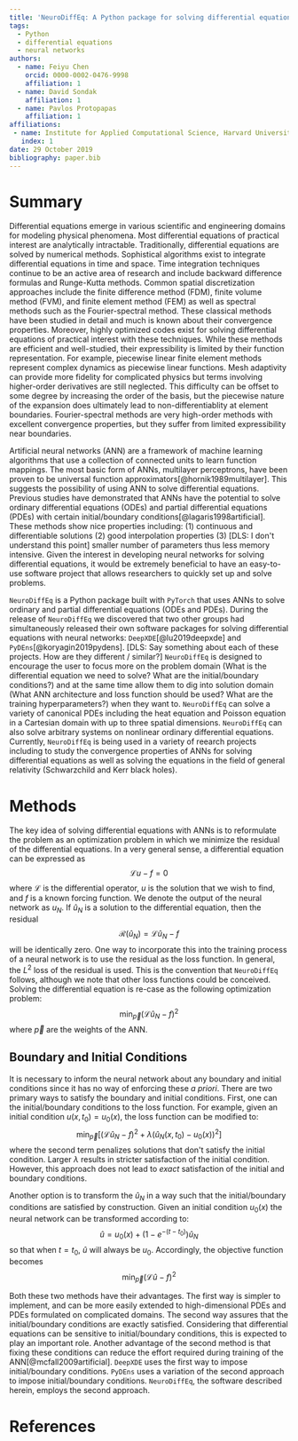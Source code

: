 ```yaml
---
title: 'NeuroDiffEq: A Python package for solving differential equations with neural networks'
tags:
  - Python
  - differential equations
  - neural networks
authors:
  - name: Feiyu Chen
    orcid: 0000-0002-0476-9998
    affiliation: 1
  - name: David Sondak
    affiliation: 1
  - name: Pavlos Protopapas
    affiliation: 1
affiliations:
 - name: Institute for Applied Computational Science, Harvard University, Cambridge, MA, United States
   index: 1
date: 29 October 2019
bibliography: paper.bib
---
```


# Summary

Differential equations emerge in various scientific and engineering domains for modeling physical phenomena.  Most
differential equations of practical interest are analytically intractable.  Traditionally, differential equations are solved
by numerical methods.  Sophistical algorithms exist to integrate differential equations in time and space.  Time integration
techniques continue to be an active area of research and include backward difference formulas and Runge-Kutta methods.
Common spatial discretization approaches include the finite difference method (FDM), finite volume method (FVM), and finite
element method (FEM) as well as spectral methods such as the Fourier-spectral method.  These classical methods have been
studied in detail and much is known about their convergence properties.  Moreover, highly optimized codes exist for solving
differential equations of practical interest with these techniques.  While these methods are efficient and well-studied,
their expressibility is limited by their function representation.  For example, piecewise linear finite element methods
represent complex dynamics as piecewise linear functions.  Mesh adaptivity can provide more fidelity for complicated physics
but terms involving higher-order derivatives are still neglected.  This difficulty can be offset to some degree by increasing
the order of the basis, but the piecewise nature of the expansion does ultimately lead to non-differentiablity at element
boundaries.  Fourier-spectral methods are very high-order methods with excellent convergence properties, but they
suffer from limited expressibility near boundaries.

Artificial neural networks (ANN) are a framework of machine learning algorithms that use a collection of connected units to
learn function mappings. The most basic form of ANNs, multilayer perceptrons, have been proven to be universal function 
approximators[@hornik1989multilayer]. This suggests the possibility of using ANN to solve differential equations. Previous 
studies have demonstrated that ANNs have the potential to solve ordinary differential equations (ODEs) and partial
differential equations (PDEs) with certain initial/boundary conditions[@lagaris1998artificial]. These methods show nice
properties including: (1) continuous and differentiable solutions (2) good interpolation properties (3) [DLS:  I don't
understand this point] smaller number of parameters thus less memory intensive.  Given the interest in developing neural
networks for solving differential equations, it would be extremely beneficial to have an easy-to-use software project that
allows researchers to quickly set up and solve problems.

``NeuroDiffEq`` is a Python package built with ``PyTorch`` that uses ANNs to solve ordinary and partial differential
equations (ODEs and PDEs).  During the release of ``NeuroDiffEq`` we discovered that two other groups had simultaneously
released their own software packages for solving differential equations with neural networks:  ``DeepXDE``[@lu2019deepxde]
and ``PyDEns``[@koryagin2019pydens]. [DLS:  Say something about each of these projects.  How are they different / similar?]
``NeuroDiffEq`` is designed to encourage the user to focus more on the problem domain (What is the differential equation we
need to solve? What are the initial/boundary conditions?) and at the same time allow them to dig into solution domain (What
ANN architecture and loss function should be used? What are the training hyperparameters?) when they want to.  ``NeuroDiffEq`` 
can solve a variety of canonical PDEs including the heat equation and Poisson equation in a Cartesian domain with up to three
spatial dimensions.  ``NeuroDiffEq`` can also solve arbitrary systems on nonlinear ordinary differential equations.
Currently, ``NeuroDiffEq`` is being used in a variety of reearch projects including to study the convergence properties of ANNs 
for solving differential equations as well as solving the equations in the field of general relativity (Schwarzchild and Kerr 
black holes). 

# Methods

The key idea of solving differential equations with ANNs is to reformulate the problem as an optimization problem in which we
minimize the residual of the differential equations.  In a very general sense, a differential equation can be expressed as
$$\mathcal{L}u - f = 0$$
where $\mathcal{L}$ is the differential operator, $u$ is the solution that we wish to find, and $f$ is a known forcing
function.  We denote the output of the neural network as $u_{N}$.  If $\widehat{u}_{N}$ is a solution to the differential
equation, then the residual $$\mathcal{R}\left(\widehat{u}_{N}\right) = \mathcal{L}\widehat{u}_{N} - f $$ will be identically zero.
One way to incorporate this into the training process of a neural network is to use the residual as the loss function.  In
general, the $L^{2}$ loss of the residual is used.  This is the convention that ``NeuroDiffEq`` follows, although we note
that other loss functions could be conceived.  Solving the differential equation is re-case as the following optimization
problem: 
$$
\min_{\vec{p}}\left(\mathcal{L}\widehat{u}_{N} - f\right)^2
$$
where $\vec{p}$ are the weights of the ANN.

## Boundary and Initial Conditions
It is necessary to inform the neural network about any boundary and initial conditions since it has no way of enforcing these *a priori*.
There are two primary ways to satisfy the boundary and initial conditions.  First, one can the initial/boundary conditions to the
loss function.  For example, given an initial condition $u\left(x,t_{0}\right) = u_{0}\left(x\right)$, the loss function can
be modified to:
$$
\min_{\vec{p}}\left[\left(\mathcal{L}\widehat{u}_{N} - f\right)^2 + \lambda\left(\widehat{u}_{N}\left(x,t_{0}\right) - u_0\left(x\right)\right)^2\right]
$$
where the second term penalizes solutions that don't satisfy the initial condition.  Larger $\lambda$ results in stricter
satisfaction of the initial condition.  However, this approach does not lead to *exact* satisfaction of the initial and
boundary conditions.

Another option is to transform the $\widehat{u}_{N}$ in a way such that the initial/boundary conditions are satisfied by
construction.  Given an initial condition $u_{0}\left(x\right)$ the neural network can be transformed according to:
$$
\widehat{u} = u_{0}\left(x\right) + \left(1-e^{-\left(t-t_{0}\right)}\right)\widehat{u}_{N}
$$
so that when $t = t_0$, $\widehat{u}$ will always be $u_0$. Accordingly, the objective function becomes 
$$
\min_{\vec{p}}\left(\mathcal{L}\widehat{u} - f\right)^2
$$

Both these two methods have their advantages. The first way is simpler to implement, and can be more easily extended to
high-dimensional PDEs and PDEs formulated on complicated domains. The second way assures that the initial/boundary conditions
 are exactly satisfied.  Considering that differential equations can be sensitive to initial/boundary conditions, this is
expected to play an important role. Another advantage of the second method is that fixing these conditions can reduce the
effort required during training of the ANN[@mcfall2009artificial]. ``DeepXDE`` uses the first way to impose initial/boundary 
conditions. ``PyDEns`` uses a variation of the second approach to impose initial/boundary conditions. ``NeuroDiffEq``, the
software described herein, employs the second approach. 

# References
